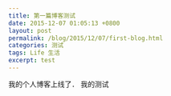 ```yaml
---
title: 第一篇博客测试
date: 2015-12-07 01:05:13 +0800
layout: post
permalink: /blog/2015/12/07/first-blog.html
categories: 测试
tags: Life 生活
excerpt: test
---
```


我的个人博客上线了．
我的测试
